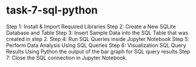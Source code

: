 # task-7-sql-python
 Step 1: Install & Import Required Libraries
 Step 2: Create a New SQLite Database and Table
 Step 3: Insert Sample Data into the SQL Table that was created in step 2.
 Step 4: Run SQL Queries inside Jupyter Notebook
 Step 5: Perform Data Analysis Using SQL Queries
 Step 6: Visualization SQL Query Results Using Python
 the output of the bar graph for SQL query results
 Step 7: Close the SQL connection in Jupyter Notebook.
